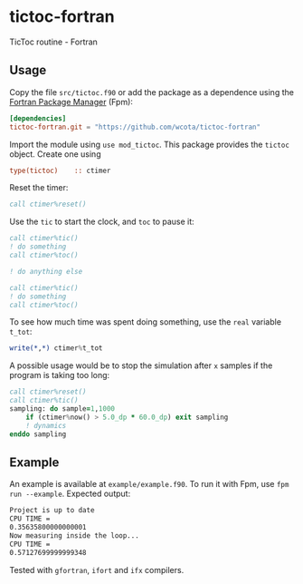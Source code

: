 # tictoc-fortran

TicToc routine - Fortran

## Usage 

Copy the file `src/tictoc.f90` or add the package as a dependence using the [Fortran Package Manager](https://fpm.fortran-lang.org/) (Fpm):

```toml
[dependencies]
tictoc-fortran.git = "https://github.com/wcota/tictoc-fortran"
```

Import the module using `use mod_tictoc`. This package provides the `tictoc` object. Create one using

```fortran
type(tictoc)    :: ctimer
```

Reset the timer:
```fortran
call ctimer%reset()
```

Use the `tic` to start the clock, and `toc` to pause it: 

```fortran
call ctimer%tic()
! do something
call ctimer%toc()

! do anything else

call ctimer%tic()
! do something
call ctimer%toc()
```

To see how much time was spent doing something, use the `real` variable `t_tot`:

```fortran
write(*,*) ctimer%t_tot
```

A possible usage would be to stop the simulation after `x` samples if the program is taking too long:

```fortran
call ctimer%reset()
call ctimer%tic()
sampling: do sample=1,1000
    if (ctimer%now() > 5.0_dp * 60.0_dp) exit sampling
    ! dynamics
enddo sampling
```

## Example

An example is available at `example/example.f90`. To run it with Fpm, use `fpm run --example`. Expected output:

```txt
Project is up to date
CPU TIME = 
0.35635800000000001
Now measuring inside the loop...
CPU TIME = 
0.57127699999999348
```

Tested with `gfortran`, `ifort` and `ifx` compilers.